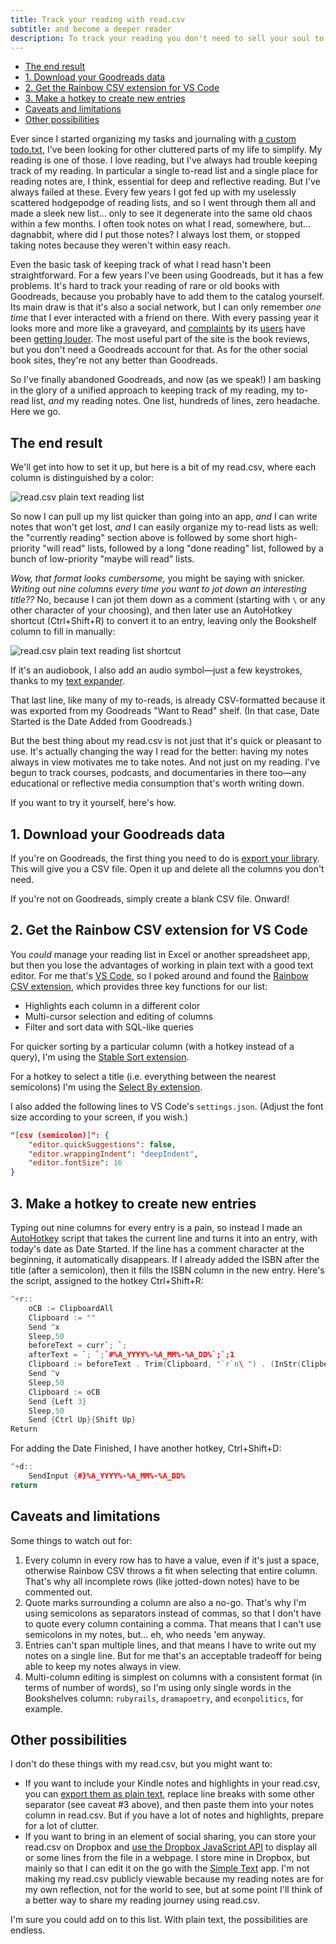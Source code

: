 ```yaml
---
title: Track your reading with read.csv
subtitle: and become a deeper reader
description: To track your reading you don't need to sell your soul to Goodreads. You can do it just as conveniently in a plain text file!
---
```


- [The end result](#the-end-result)
- [1. Download your Goodreads data](#1-download-your-goodreads-data)
- [2. Get the Rainbow CSV extension for VS Code](#2-get-the-rainbow-csv-extension-for-vs-code)
- [3. Make a hotkey to create new entries](#3-make-a-hotkey-to-create-new-entries)
- [Caveats and limitations](#caveats-and-limitations)
- [Other possibilities](#other-possibilities)

Ever since I started organizing my tasks and journaling with [a custom todo.txt](/posts/2020/todotxt.html), I've been looking for other cluttered parts of my life to simplify. My reading is one of those. I love reading, but I've always had trouble keeping track of my reading. In particular a single to-read list and a single place for reading notes are, I think, essential for deep and reflective reading. But I've always failed at these. Every few years I got fed up with my uselessly scattered hodgepodge of reading lists, and so I went through them all and made a sleek new list… only to see it degenerate into the same old chaos within a few months. I often took notes on what I read, somewhere, but… dagnabbit, where did I put those notes? I always lost them, or stopped taking notes because they weren't within easy reach.

Even the basic task of keeping track of what I read hasn't been straightforward. For a few years I've been using Goodreads, but it has a few problems. It's hard to track your reading of rare or old books with Goodreads, because you probably have to add them to the catalog yourself. Its main draw is that it's also a social network, but I can only remember *one time* that I ever interacted with a friend on there. With every passing year it looks more and more like a graveyard, and [complaints](https://onezero.medium.com/almost-everything-about-goodreads-is-broken-662e424244d5) by its [users](https://theliteraryphoenix.com/2020/02/11/goodreads-frustations/) have been [getting louder](https://bookriot.com/future-of-goodreads/). The most useful part of the site is the book reviews, but you don't need a Goodreads account for that. As for the other social book sites, they're not any better than Goodreads.

So I've finally abandoned Goodreads, and now (as we speak!) I am basking in the glory of a unified approach to keeping track of my reading, my to-read list, *and* my reading notes. One list, hundreds of lines, zero headache. Here we go.

## The end result

We'll get into how to set it up, but here is a bit of my read.csv, where each column is distinguished by a color:

![read.csv plain text reading list](/images/readcsv-comments.png)

So now I can pull up my list quicker than going into an app, *and* I can write notes that won't get lost, *and* I can easily organize my to-read lists as well: the "currently reading" section above is followed by some short high-priority "will read" lists, followed by a long "done reading" list, followed by a bunch of low-priority "maybe will read" lists.

*Wow, that format looks cumbersome,* you might be saying with snicker. *Writing out nine columns every time you want to jot down an interesting title??* No, because I can jot them down as a comment (starting with `\` or any other character of your choosing), and then later use an AutoHotkey shortcut (Ctrl+Shift+R) to convert it to an entry, leaving only the Bookshelf column to fill in manually:

![read.csv plain text reading list shortcut](/images/readcsv-add.gif)

If it's an audiobook, I also add an audio symbol—just a few keystrokes, thanks to my [text expander](https://beeftext.org/).

That last line, like many of my to-reads, is already CSV-formatted because it was exported from my Goodreads "Want to Read" shelf. (In that case, Date Started is the Date Added from Goodreads.)

But the best thing about my read.csv is not just that it's quick or pleasant to use. It's actually changing the way I read for the better: having my notes always in view motivates me to take notes. And not just on my reading. I've begun to track courses, podcasts, and documentaries in there too—any educational or reflective media consumption that's worth writing down.

If you want to try it yourself, here's how.

## 1. Download your Goodreads data

If you're on Goodreads, the first thing you need to do is [export your library](https://help.goodreads.com/s/article/How-do-I-import-or-export-my-books-1553870934590). This will give you a CSV file. Open it up and delete all the columns you don't need.

If you're not on Goodreads, simply create a blank CSV file. Onward!

## 2. Get the Rainbow CSV extension for VS Code

You *could* manage your reading list in Excel or another spreadsheet app, but then you lose the advantages of working in plain text with a good text editor. For me that's [VS Code](https://code.visualstudio.com/), so I poked around and found the [Rainbow CSV extension](https://marketplace.visualstudio.com/items?itemName=mechatroner.rainbow-csv), which provides three key functions for our list:

* Highlights each column in a different color
* Multi-cursor selection and editing of columns
* Filter and sort data with SQL-like queries

For quicker sorting by a particular column (with a hotkey instead of a query), I'm using the [Stable Sort extension](https://marketplace.visualstudio.com/items?itemName=sgryjp.vscode-stable-sort).

For a hotkey to select a title (i.e. everything between the nearest semicolons) I'm using the [Select By extension](https://marketplace.visualstudio.com/items?itemName=rioj7.select-by).

I also added the following lines to VS Code's `settings.json`. (Adjust the font size according to your screen, if you wish.)

```json
"[csv (semicolon)]": {
    "editor.quickSuggestions": false,
    "editor.wrappingIndent": "deepIndent",
    "editor.fontSize": 16
}
```

## 3. Make a hotkey to create new entries

Typing out nine columns for every entry is a pain, so instead I made an [AutoHotkey](https://www.autohotkey.com/) script that takes the current line and turns it into an entry, with today's date as Date Started. If the line has a comment character at the beginning, it automatically disappears. If I already added the ISBN after the title (after a semicolon), then it fills the ISBN column in the new entry. Here's the script, assigned to the hotkey Ctrl+Shift+R:

```cpp
^+r::
    oCB := ClipboardAll
    Clipboard := ""
    Send ^x
    Sleep,50
    beforeText = curr`; `;
    afterText = `; `;`#%A_YYYY%-%A_MM%-%A_DD%`;`;1
    Clipboard := beforeText . Trim(Clipboard, "`r`n\ ") . (InStr(Clipboard, "`;") ? "" : "`; ") . afterText . "`r`n"
    Send ^v
    Sleep,50
    Clipboard := oCB
    Send {Left 3}
    Sleep,50
    Send {Ctrl Up}{Shift Up}
Return
```

For adding the Date Finished, I have another hotkey, Ctrl+Shift+D:

```cpp
^+d::
    SendInput {#}%A_YYYY%-%A_MM%-%A_DD%
return
```

## Caveats and limitations

Some things to watch out for:

1. Every column in every row has to have a value, even if it's just a space, otherwise Rainbow CSV throws a fit when selecting that entire column. That's why all incomplete rows (like jotted-down notes) have to be commented out.
2. Quote marks surrounding a column are also a no-go. That's why I'm using semicolons as separators instead of commas, so that I don't have to quote every column containing a comma. That means that I can't use semicolons in my notes, but… eh, who needs 'em anyway.
3. Entries can't span multiple lines, and that means I have to write out my notes on a single line. But for me that's an acceptable tradeoff for being able to keep my notes always in view.
4. Multi-column editing is simplest on columns with a consistent format (in terms of number of words), so I'm using only single words in the Bookshelves column: `rubyrails`, `dramapoetry`, and `econpolitics`, for example.

## Other possibilities

I don't do these things with my read.csv, but you might want to:

* If you want to include your Kindle notes and highlights in your read.csv, you can [export them as plain text](https://medium.com/@michelle_z./how-to-export-kindle-highlights-notes-for-free-63181bca6df8), replace line breaks with some other separator (see caveat #3 above), and then paste them into your notes column in read.csv. But if you have a lot of notes and highlights, prepare for a lot of clutter.
* If you want to bring in an element of social sharing, you can store your read.csv on Dropbox and [use the Dropbox JavaScript API](https://www.google.com/search?q=dropbox+javascript+api+read+text+file) to display all or some lines from the file in a webpage. I store mine in Dropbox, but mainly so that I can edit it on the go with the [Simple Text](https://play.google.com/store/apps/details?id=simple.text.dropbox) app. I'm not making my read.csv publicly viewable because my reading notes are for my own reflection, not for the world to see, but at some point I'll think of a better way to share my reading journey using read.csv.

I'm sure you could add on to this list. With plain text, the possibilities are endless.
